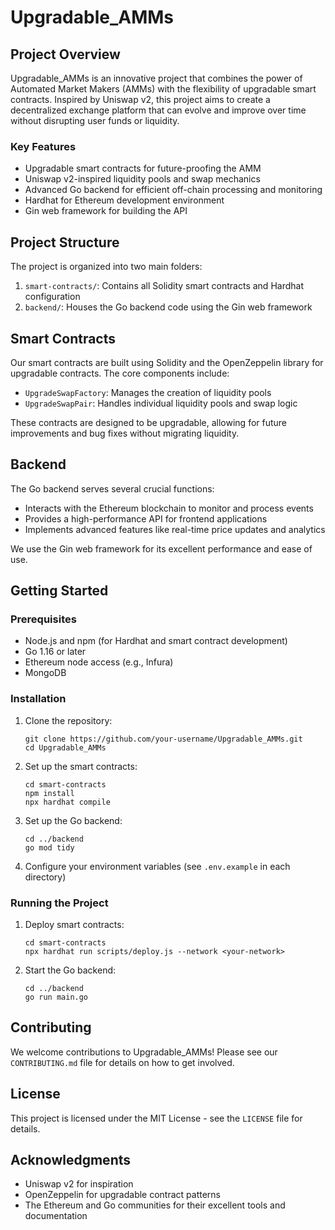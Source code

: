 # Upgradable_AMMs

## Project Overview

Upgradable_AMMs is an innovative project that combines the power of Automated Market Makers (AMMs) with the flexibility of upgradable smart contracts. Inspired by Uniswap v2, this project aims to create a decentralized exchange platform that can evolve and improve over time without disrupting user funds or liquidity.

### Key Features

- Upgradable smart contracts for future-proofing the AMM
- Uniswap v2-inspired liquidity pools and swap mechanics
- Advanced Go backend for efficient off-chain processing and monitoring
- Hardhat for Ethereum development environment
- Gin web framework for building the API

## Project Structure

The project is organized into two main folders:

1. `smart-contracts/`: Contains all Solidity smart contracts and Hardhat configuration
2. `backend/`: Houses the Go backend code using the Gin web framework

## Smart Contracts

Our smart contracts are built using Solidity and the OpenZeppelin library for upgradable contracts. The core components include:

- `UpgradeSwapFactory`: Manages the creation of liquidity pools
- `UpgradeSwapPair`: Handles individual liquidity pools and swap logic

These contracts are designed to be upgradable, allowing for future improvements and bug fixes without migrating liquidity.

## Backend

The Go backend serves several crucial functions:

- Interacts with the Ethereum blockchain to monitor and process events
- Provides a high-performance API for frontend applications
- Implements advanced features like real-time price updates and analytics

We use the Gin web framework for its excellent performance and ease of use.

## Getting Started

### Prerequisites

- Node.js and npm (for Hardhat and smart contract development)
- Go 1.16 or later
- Ethereum node access (e.g., Infura)
- MongoDB

### Installation

1. Clone the repository:
   ```
   git clone https://github.com/your-username/Upgradable_AMMs.git
   cd Upgradable_AMMs
   ```

2. Set up the smart contracts:
   ```
   cd smart-contracts
   npm install
   npx hardhat compile
   ```

3. Set up the Go backend:
   ```
   cd ../backend
   go mod tidy
   ```

4. Configure your environment variables (see `.env.example` in each directory)

### Running the Project

1. Deploy smart contracts:
   ```
   cd smart-contracts
   npx hardhat run scripts/deploy.js --network <your-network>
   ```

2. Start the Go backend:
   ```
   cd ../backend
   go run main.go
   ```

## Contributing

We welcome contributions to Upgradable_AMMs! Please see our `CONTRIBUTING.md` file for details on how to get involved.

## License

This project is licensed under the MIT License - see the `LICENSE` file for details.

## Acknowledgments

- Uniswap v2 for inspiration
- OpenZeppelin for upgradable contract patterns
- The Ethereum and Go communities for their excellent tools and documentation